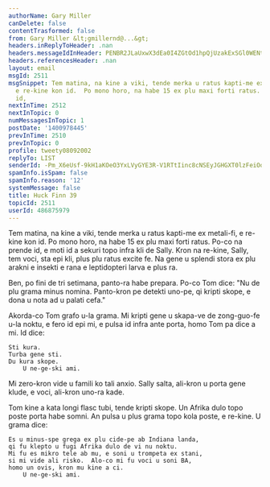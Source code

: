 ```yaml
---
authorName: Gary Miller
canDelete: false
contentTrasformed: false
from: Gary Miller &lt;gmillernd@...&gt;
headers.inReplyToHeader: .nan
headers.messageIdInHeader: PENBR2JLaUxwX3dEa0I4ZGtOd1hpQjUzakExSGl0WENtYzJ2MWpfdXgyZC1BM2NoYmVCZ0BtYWlsLmdtYWlsLmNvbT4=
headers.referencesHeader: .nan
layout: email
msgId: 2511
msgSnippet: Tem matina, na kine a viki, tende merka u ratus kapti-me ex metali-fi,
  e re-kine kon id.  Po mono horo, na habe 15 ex plu maxi forti ratus. Po-co na prende
  id,
nextInTime: 2512
nextInTopic: 0
numMessagesInTopic: 1
postDate: '1400978445'
prevInTime: 2510
prevInTopic: 0
profile: tweety08092002
replyTo: LIST
senderId: -Pm_X6eUsf-9kH1aKOeO3YxLVyGYE3R-V1RTtIinc8cNSEyJGHGXT0lzFeiOqOpCdLMWGZxpGLOsEdpSx0c-Hm8JcJz57ZGg
spamInfo.isSpam: false
spamInfo.reason: '12'
systemMessage: false
title: Huck Finn 39
topicId: 2511
userId: 486875979
---
```


Tem matina, na kine a viki, tende merka u ratus kapti-me ex metali-fi,
e re-kine kon id.  Po mono horo, na habe 15 ex plu maxi forti ratus.
Po-co na prende id, e moti id a sekuri topo infra kli de Sally.  Kron
na re-kine, Sally, tem voci, sta epi kli, plus plu ratus excite fe.
Na gene u splendi stora ex plu arakni e insekti e rana e leptidopteri
larva e plus ra.

Ben, po fini de tri setimana, panto-ra habe prepara.  Po-co Tom dice:
"Nu de plu grama minus nomina.  Panto-kron pe detekti uno-pe, qi
kripti skope, e dona u nota ad u palati cefa."

Akorda-co Tom grafo u-la grama.  Mi kripti gene u skapa-ve de
zong-guo-fe u-la noktu, e fero id epi mi, e pulsa id infra ante porta,
homo Tom pa dice a mi.  Id dice:

	Sti kura.
	Turba gene sti.
	Du kura skope.
		U ne-ge-ski ami.

Mi zero-kron vide u famili ko tali anxio.  Sally salta, ali-kron u
porta gene klude, e voci, ali-kron uno-ra kade.

Tom kine a kata longi flasc tubi, tende kripti skope.  Un Afrika dulo
topo poste porta habe somni.  An pulsa u plus grama topo kola poste, e
re-kine.  U grama dice:

	Es u minus-spe grega ex plu cide-pe ab Indiana landa,
	qi fu klepto u fugi Afrika dulo de vi nu noktu.
	Mi fu es mikro tele ab mu, e soni u trompeta ex stani,
	si mi vide ali risko.  Alo-co mi fu voci u soni BA,
	homo un ovis, kron mu kine a ci.
		U ne-ge-ski ami.

